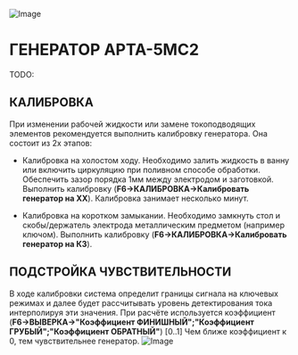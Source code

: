 ﻿![Image](https://edm.ru/img/logo.png)
# ГЕНЕРАТОР АРТА-5МС2
TODO:

## КАЛИБРОВКА

При изменении рабочей жидкости или замене токоподводящих элементов рекомендуется 
выполнить калибровку генератора. Она состоит из 2х этапов:

* Калибровка на холостом ходу. Необходимо залить жидкость в ванну или включить циркуляцию при поливном способе обработки.
  Обеспечить зазор порядка 1мм между электродом и заготовкой. Выполнить калибровку (**F6->КАЛИБРОВКА->Калибровать генератор на ХХ**).
  Калибровка занимает несколько минут.

* Калибровка на коротком замыкании. Необходимо замкнуть стол и скобы/держатель электрода металлическим предметом (например ключом).
  Выполнить калибровку (**F6->КАЛИБРОВКА->Калибровать генератор на КЗ**).

## ПОДСТРОЙКА ЧУВСТВИТЕЛЬНОСТИ
  
В ходе калибровки система определит границы сигнала на ключевых режимах и далее будет рассчитывать уровень детектирования тока интерполируя 
эти значения. При расчёте используется коэффициент (**F6->ВЫВЕРКА->"Коэффициент ФИНИШНЫЙ";"Коэффициент ГРУБЫЙ";"Коэффициент ОБРАТНЫЙ"**) [0..1] 
Чем ближе коэффициент к 0, тем чувствительнее генератор.
![Image](http://edm.ru/style/bottom.png)
